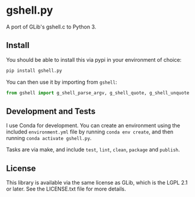 # gshell.py

A port of GLib's gshell.c to Python 3.

## Install

You should be able to install this via pypi in your environment of choice:

```sh
pip install gshell.py
```

You can then use it by importing from `gshell`:

```py
from gshell import g_shell_parse_argv, g_shell_quote, g_shell_unquote
```

## Development and Tests

I use Conda for development. You can create an environment using the included
`environment.yml` file by running `conda env create`, and then running
`conda activate gshell.py`.

Tasks are via make, and include `test`, `lint`, `clean`, `package` and
`publish`.

## License

This library is available via the same license as GLib, which is the LGPL 2.1
or later. See the LICENSE.txt file for more details.

